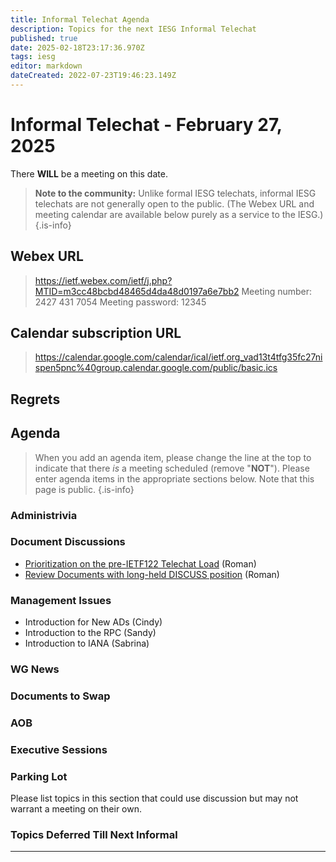 ```yaml
---
title: Informal Telechat Agenda
description: Topics for the next IESG Informal Telechat
published: true
date: 2025-02-18T23:17:36.970Z
tags: iesg
editor: markdown
dateCreated: 2022-07-23T19:46:23.149Z
---
```


# Informal Telechat - February 27, 2025

There **WILL** be a meeting on this date.

> **Note to the community:** Unlike formal IESG telechats, informal IESG telechats are not generally open to the public. (The Webex URL and meeting calendar are available below purely as a service to the IESG.)
{.is-info}

## Webex URL

> https://ietf.webex.com/ietf/j.php?MTID=m3cc48bcbd48465d4da48d0197a6e7bb2
Meeting number: 2427 431 7054
Meeting password: 12345 


## Calendar subscription URL

> https://calendar.google.com/calendar/ical/ietf.org_vad13t4tfg35fc27nispen5pnc%40group.calendar.google.com/public/basic.ics


## Regrets



## Agenda

> When you add an agenda item, please change the line at the top to indicate that there *is* a meeting scheduled (remove "**NOT**"). Please enter agenda items in the appropriate sections below.
Note that this page is public.
{.is-info}

### Administrivia



### Document Discussions

- [Prioritization on the pre-IETF122 Telechat Load](https://docs.google.com/spreadsheets/d/1RFN7bWnEMuSy8BgkcqrtnnuhpoktMWuozRUZ-5rZApg/edit?gid=0#gid=0) (Roman)
- [Review Documents with long-held DISCUSS position](https://datatracker.ietf.org/iesg/discusses/) (Roman)

### Management Issues

- Introduction for New ADs (Cindy)
- Introduction to the RPC (Sandy)
- Introduction to IANA (Sabrina)



### WG News 

### Documents to Swap 



### AOB

### Executive Sessions


### Parking Lot
Please list topics in this section that could use discussion but may not warrant a meeting on their own. 


### Topics Deferred Till Next Informal 

-------


